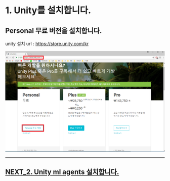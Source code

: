 # 1. Unity를 설치합니다.

## Personal 무료 버전을 설치합니다.

unity 설치 url : https://store.unity.com/kr

![Alt text](/unity_ml_agents_guide/1.unity_download/unity_download.png)
- - -

## [NEXT_2. Unity ml agents 설치합니다.](https://github.com/hyunho1027/Unity_ML_Agents_Guide/tree/master/unity_ml_agents_guide/2.unity_ml_agent_download)
